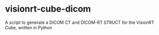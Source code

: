 # visionrt-cube-dicom
A script to generate a DICOM CT and DICOM-RT STRUCT for the VisionRT Cube, written in Python
